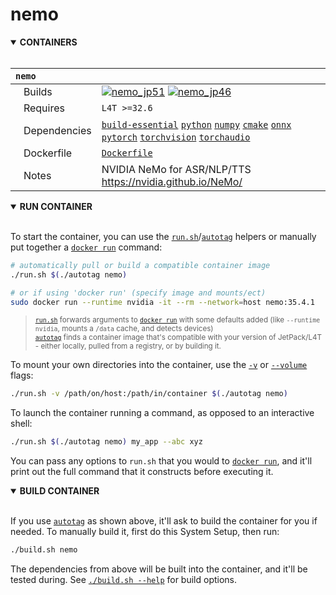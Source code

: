 # nemo

<details open>
<summary><b>CONTAINERS</b></summary>
<br>

| **`nemo`** | |
| :-- | :-- |
| &nbsp;&nbsp;&nbsp;Builds | [![`nemo_jp51`](https://img.shields.io/github/actions/workflow/status/dusty-nv/jetson-containers/nemo_jp51.yml?label=nemo_jp51)](https://github.com/dusty-nv/jetson-containers/actions/workflows/nemo_jp51.yml) [![`nemo_jp46`](https://img.shields.io/github/actions/workflow/status/dusty-nv/jetson-containers/nemo_jp46.yml?label=nemo_jp46)](https://github.com/dusty-nv/jetson-containers/actions/workflows/nemo_jp46.yml) |
| &nbsp;&nbsp;&nbsp;Requires | `L4T >=32.6` |
| &nbsp;&nbsp;&nbsp;Dependencies | [`build-essential`](/packages/build-essential) [`python`](/packages/python) [`numpy`](/packages/numpy) [`cmake`](/packages/cmake/cmake_pip) [`onnx`](/packages/onnx) [`pytorch`](/packages/pytorch) [`torchvision`](/packages/pytorch/torchvision) [`torchaudio`](/packages/pytorch/torchaudio) |
| &nbsp;&nbsp;&nbsp;Dockerfile | [`Dockerfile`](Dockerfile) |
| &nbsp;&nbsp;&nbsp;Notes | NVIDIA NeMo for ASR/NLP/TTS https://nvidia.github.io/NeMo/ |

</details>

<details open>
<summary><b>RUN CONTAINER</b></summary>
<br>

To start the container, you can use the [`run.sh`](/run.sh)/[`autotag`](/autotag) helpers or manually put together a [`docker run`](https://docs.docker.com/engine/reference/commandline/run/) command:
```bash
# automatically pull or build a compatible container image
./run.sh $(./autotag nemo)

# or if using 'docker run' (specify image and mounts/ect)
sudo docker run --runtime nvidia -it --rm --network=host nemo:35.4.1

```
> <sup>[`run.sh`](/run.sh) forwards arguments to [`docker run`](https://docs.docker.com/engine/reference/commandline/run/) with some defaults added (like `--runtime nvidia`, mounts a `/data` cache, and detects devices)</sup><br>
> <sup>[`autotag`](/autotag) finds a container image that's compatible with your version of JetPack/L4T - either locally, pulled from a registry, or by building it.</sup>

To mount your own directories into the container, use the [`-v`](https://docs.docker.com/engine/reference/commandline/run/#volume) or [`--volume`](https://docs.docker.com/engine/reference/commandline/run/#volume) flags:
```bash
./run.sh -v /path/on/host:/path/in/container $(./autotag nemo)
```
To launch the container running a command, as opposed to an interactive shell:
```bash
./run.sh $(./autotag nemo) my_app --abc xyz
```
You can pass any options to `run.sh` that you would to [`docker run`](https://docs.docker.com/engine/reference/commandline/run/), and it'll print out the full command that it constructs before executing it.
</details>
<details open>
<summary><b>BUILD CONTAINER</b></summary>
<br>

If you use [`autotag`](/autotag) as shown above, it'll ask to build the container for you if needed.  To manually build it, first do this System Setup, then run:
```bash
./build.sh nemo
```
The dependencies from above will be built into the container, and it'll be tested during.  See [`./build.sh --help`](/jetson_containers/build.py) for build options.
</details>
